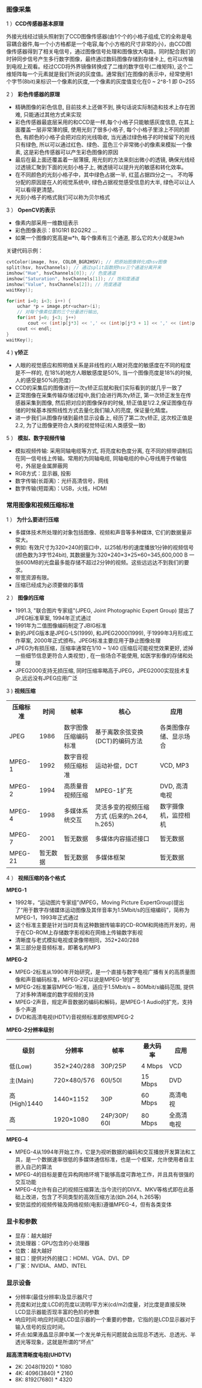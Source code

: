 ### 图像采集

1 ）**CCD传感器基本原理**

外接光线经过镜头照射到了CCD图像传感器(由1个个的小格子组成,它的全称是电容耦合器件,每一个小方格都是一个电容,每个小方格的尺寸非常的小)，由CCD图像传感器得到了相关电信号，通过图像信号处理和图像放大电路，同时配合我们的时钟同步信号产生多行数字图像，最终通过数码图像存储到存储卡上, 也可以传输到电视上观看。经过CCD将外界镜像转换成了二维的数字信号(二维矩阵), 这个二维矩阵每一个元素就是我们所说的灰度值。通常我们在图像的表示中，经常使用1个字节(8bit)来标识一个像素的灰度,一个像素的灰度值变化在0 ~ 2^8-1 即 0~255

2 ） **彩色传感器的原理**

- 精确图像的彩色信息, 目前技术上还做不到, 换句话说实际制造和技术上存在困难, 只能通过其他方式来实现
- 彩色传感器最底层采用的和CCD是一样,每个小格子只能敏感灰度信息, 在其上面覆盖一层非常薄的膜, 使用光刻了很多小格子, 每个小格子里涂上不同的颜色, 有颜色的小格子会把对应的光线吸收, 当光通过绿色格子的时候留下的光线只有绿色, 所以可以通过红色、绿色、蓝色三个非常微小的像素来模拟一个像素, 这是彩色传感器可以产生彩色图像的原因
- 最后在最上面还覆盖着一层薄膜, 用光刻的方法来刻出微小的透镜, 确保光线经过透镜汇聚到下面的光刻小格子上, 微透镜可以提升光的敏感和转化效率。
- 在不同颜色的光刻小格子中，其中绿色占据一半, 红蓝占据四分之一。 不均等分配的原因是在人的视觉系统中, 绿色占据视觉感受信息的大半, 绿色可以让人可以看得更清楚。
- 光刻小格子的格式我们可以称为贝尔格式

3 ） **OpenCV的表示**

- 像素内部采用一维数组表示
- 彩色图像表示：B1G1R1 B2G2R2 ...
- 如果一个图像的宽高是w*h, 每个像素有三个通道, 那么它的大小就是3wh

关键代码示例：

```cpp
cvtColor(image, hsv, COLOR_BGR2HSV); // 把原始图像转化成hsv图像
split(hsv, hsvChannels); // 通过split函数把hsv三个通道分离开来
imshow("Hue", hsvChannels[0]); // 色度通道
imshow("Saturation", hsvChannels[1]); // 饱和度通道
imshow("Value", hsvChannels[2]); // 亮度通道
waitKey(); 

for(int i=0; i<3; i++) {
    uchar *p = image.ptr<uchar>(i);
    // 对每个像素位置的三个分量进行输出,
    for(int j=0; j<3; j++)
        cout << (int)p[j*3] << ',' << (int)p[j*3 + 1] << ',' << (int)p[j*3 + 2] << ';';
    cout << endl;
}
waitKey();
```

4 ) **γ矫正**

- 人眼的视觉感应和照明值关系是非线性的(人眼对亮度的敏感度在不同的程度是不一样的, 在18%的地方人眼敏感度是50%, 当一个图像亮度是18%的时候,人的感受是50%的亮度)
- CCD的采集后的图像进行一次γ矫正后就和我们实际看到的就几乎一致了
- 正常图像在采集传输存储过程中,我们会进行两次γ矫正, 第一次矫正发生在传感器采集到图像, 然后把对应的图像保存的时候, 矫正值是1/2.2,保证图像在存储的时候基本按照线性方式去量化我们输入的亮度, 保证量化精度。
- 进一步我们从图像存储到最终显示设备上, 经历了第二次γ矫正, 这次校正值是2.2, 为了让图像更符合人类的视觉特征(和人类感受一致)

5 ） **模拟、数字视频传输**

- 模拟视频传输: 采用同轴电缆等方式, 将亮度和色度分离, 在不同的频带调制后在同一信号线上传输。常用的为同轴电缆, 同轴电缆的中心导线用于传输信号，外层是金属屏蔽网
- RGB方式：显示器, 投影
- 数字传输(长距离)：光纤高清信号，网线
- 数字传输(短距离)：USB，火线，HDMI 

### 常用图像和视频压缩标准

1 ） **为什么要进行压缩**

- 多媒体技术所处理的对象包括图像、视频和声音等多种媒体, 它们的数据量非常大。
- 例如: 有效尺寸为320×240的窗口中，以25帧/秒的速度播放1分钟的视频信号 (颜色数为3字节24bit), 其数据量为:320×240×3×25×60=345,600,000 B 一张600MB的光盘最多能存储不超过2分钟的视频。这些远远达不到我们的要求。
- 带宽资源有限。
- 压缩已经成为必须要做的事情

2 ） **图像的压缩**

- 1991.3, "联合图片专家组"(JPEG, Joint Photographic Expert Group) 提出了JPEG标准草案, 1994年正式通过
- 1991年为二值图像编码制定了JBIG标准
- 新的JPEG版本是JPEG-LS(1999), 和JPEG2000(1999), 于1999年3月形成工作草案, 2000年正式颁布。JPEG标准主要应用于静止图像处理
- JPEG为有损压缩，压缩率通常在1/10 ~ 1/40 (压缩后可能视觉效果更好, 滤掉一些细节信息更符合人类视觉) , 在一些场合不能使用, 如医学影像的存储和处理
- JPEG2000支持无损压缩, 同时压缩率略高于JPEG，JPEG2000实现技术复杂,远远没有JPEG应用广泛

3 ) **视频压缩**

<table>
    <tr>
        <th>压缩标准</th>
        <th>时间</th>
        <th>帧率</th>
        <th>核心</th>
        <th>应用</th>
    </tr>
    <tr>
        <td>JPEG</td>
        <td>1986</td>
        <td>数字图像压缩编码标准</td>
        <td>基于离散余弦变换(DCT)的编码方法</td>
        <td>各类图像存储、显示场合</td>
    </tr>
    <tr>
        <td>MPEG-1</td>
        <td>1992</td>
        <td>数字音视频压缩标准</td>
        <td>运动补偿，DCT</td>
        <td>VCD, MP3</td>
    </tr>
    <tr>
        <td>MPEG-2</td>
        <td>1994</td> 
        <td>高质量音视频压缩</td>
        <td>MPEG-1扩充</td>
        <td>DVD, 高清电视</td>
    </tr>
    <tr>
        <td>MPEG-4</td>
        <td>1998</td>
        <td>多媒体系统交互</td>
        <td>灵活多变的视频压缩方式 (后来的h.264, h.265)</td>
        <td>数字摄像机，监控相机</td>
    </tr>
    <tr>
        <td>MPEG-7</td>
        <td>2001</td>
        <td>暂无数据</td>
        <td>多媒体内容描述接口</td>
        <td>暂无数据</td>
    </tr>
    <tr>
        <td>MPEG-21</td>
        <td>暂无数据</td>
        <td>暂无数据</td>
        <td>多媒体框架</td>
        <td>暂无数据</td>
    </tr>
</table>

4 ） **视频压缩的各个格式**

**MPEG-1**

* 1992年，“运动图片专家组”(MPEG，Moving Picture ExpertGroup)提出了“用于数字存储媒体运动图像及其伴音率为1.5Mbit/s的压缩编码”，简称为MPEG-1，1993年正式通过
* 这个标准主要是针对当时具有这种数据传输率的CD-ROM和网络而开发的，用于在CD-ROM上存储数字影视和在网络上传输数字影视
* 清晰度与老式模拟电视或录像带相同，352*240/288 
* 第三部分是音频标准，即著名的MP3

**MPEG-2**

* MPEG-2标准从1990年开始研究，是一个直接与数字电视广播有关的高质量图像和声音编码标准，MPEG-2可以说是MPEG-1的扩充
* MPEG-2标准兼容MPEG-1标准，适应于1.5Mbit/s ~ 80Mbit/s编码范围, 提供了对多种清晰度的数字视频的支持
* MPEG-2声音，规定声音数据的编码和解码，是MPEG-1 Audio的扩充，支持多个声道
* DVD和高清电视(HDTV)音视频标准即依照MPEG-2

**MPEG-2分辨率级别**

<table>
    <tr>
        <th>级别</th>
        <th>分辨率</th>
        <th>帧率</th>
        <th>最大码率</th>
        <th>应用</th>
    </tr>
    <tr>
        <td>低(Low)</td>
        <td>352×240/288</td>
        <td>30P/25P</td>
        <td>4 Mbps</td>
        <td>VCD</td>
    </tr>
    <tr>
        <td>主(Main)</td>
        <td>720×480/576</td>
        <td>60I/50I</td>
        <td>15 Mbps</td>
        <td>DVD</td>
    </tr>
    <tr>
        <td>高 (High)1440</td>
        <td>1440×1152</td>
        <td>30P</td>
        <td>60 Mbps</td>
        <td>高清电视</td>
    </tr>
    <tr>
        <td>高</td>
        <td>1920×1080</td>
        <td>24P/30P/ 60I</td>
        <td>80 Mbps</td>
        <td>全高清电视</td>
    </tr>
</table>

**MPEG-4**

* MPEG-4从1994年开始工作，它是为视听数据的编码和交互播放开发算法和工具，是一个数据速率很低的多媒体通信标准，也是一个框架，允许使用者自主嵌入自己的算法
* MPEG-4的目标是要在异构网络环境下能够高度可靠地工作，并且具有很强的交互功能
* MPEG-4允许有自己的视频压缩算法;当今流行的DIVX、MKV等格式即在此基础上改进，包含了不同类型的高效压缩方法(如h.264, h.265等)
* 安防监控的视频传输及网络视频(电影)遵循MPEG-4，但有各类变体

### 显卡和参数

- 显存：越大越好
- 流处理器：GPU包含的小处理器
- 位数：越大越好
- 接口：提供对外的接口：HDMI、VGA、DVI、DP
- 厂家：NVIDIA、AMD、INTEL

### 显示设备

- 分辨率(最佳分辨率)及显示器尺寸
- 亮度和对比度:LCD的亮度以流明/平方米(cd/m2)度量，对比度是直接反映LCD显示器能否现丰富的色阶的参数 
- 响应时间:响应时间是LCD显示器的一个重要的参数，它指的是LCD显示器对于输入信号的反应时间。
- 坏点:如果液晶显示屏中某一个发光单元有问题就会出现总不透光、总透光、半透光等现象，这就是所谓的“坏点”

**超高清清晰度电视(UHDTV)**

- 2K: 2048(1920) * 1080
- 4K: 4096(3840) * 2160
- 8K: 8192(7680) * 4320